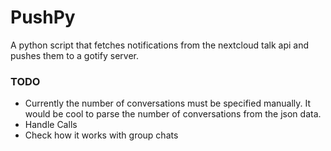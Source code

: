 # PushPy
A python script that fetches notifications from the nextcloud talk api and pushes them to a gotify server.


### TODO
* Currently the number of conversations must be specified manually. It would be cool to parse the number of conversations from the json data.
* Handle Calls
* Check how it works with group chats

